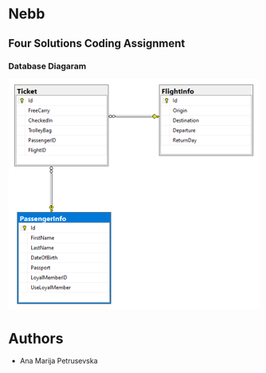 
# Nebb
## Four Solutions Coding Assignment

### Database Diagaram
![Database Diagaram](https://github.com/AneAniks/Nebb/blob/master/Nebb.WebApi/diagram.png?raw=true)

# Authors
* Ana Marija Petrusevska
